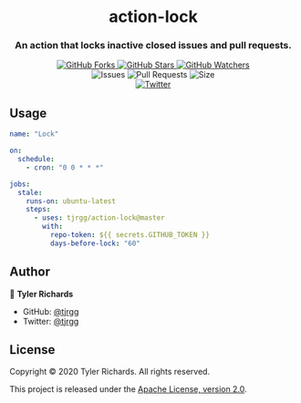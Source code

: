 <h1 align="center">
	action-lock
</h1>

<h3 align="center">
	An action that locks inactive closed issues and pull requests.
</h3>

<p align="center">
	<a href="https://github.com/tjrgg/action-lock/fork">
		<img alt="GitHub Forks" src="https://img.shields.io/github/forks/tjrgg/action-lock?label=Fork&style=social" />
	</a>
	<a href="https://github.com/tjrgg/action-lock">
		<img alt="GitHub Stars" src="https://img.shields.io/github/stars/tjrgg/action-lock?label=Star&style=social" />
	</a>
	<a href="https://github.com/tjrgg/action-lock/subscription">
		<img alt="GitHub Watchers" src="https://img.shields.io/github/watchers/tjrgg/action-lock?label=Watch&style=social" />
	</a>
	<br />
	<img alt="Issues" src="https://img.shields.io/github/issues/tjrgg/action-lock?cacheSeconds=86400" />
	<img alt="Pull Requests" src="https://img.shields.io/github/issues-pr/tjrgg/action-lock?cacheSeconds=86400" />
	<img alt="Size" src="https://img.shields.io/github/repo-size/tjrgg/action-lock?cacheSeconds=86400&label=size" />
	<br />
	<a href="https://twitter.com/tjrgg">
		<img alt="Twitter" src="https://img.shields.io/twitter/follow/tjrgg?style=social" />
	</a>
</p>


## Usage

```yml
name: "Lock"

on:
  schedule:
    - cron: "0 0 * * *"

jobs:
  stale:
    runs-on: ubuntu-latest
    steps:
      - uses: tjrgg/action-lock@master
        with:
          repo-token: ${{ secrets.GITHUB_TOKEN }}
          days-before-lock: "60"
```


## Author

👤 **Tyler Richards**

* GitHub: [@tjrgg](https://github.com/tjrgg)
* Twitter: [@tjrgg](https://twitter.com/tjrgg)


## License

Copyright © 2020 Tyler Richards. All rights reserved.

This project is released under the [Apache License, version 2.0](LICENSE.md).
